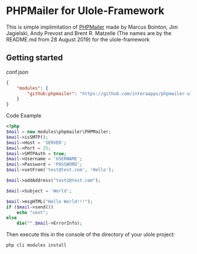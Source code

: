 # PHPMailer for Ulole-Framework

This is simple implimitation of [PHPMailer](https://github.com/PHPMailer/PHPMailer) made by Marcus Bointon, Jim Jagielski, Andy Prevost and Brent R. Matzelle (The names are by the README.md from 28 August 2019) for the ulole-framework

## Getting started
conf.json
```json
{
    "modules": {
        "github:phpmailer": "https://github.com/interaapps/phpmailer-ulole-module"
    }
}

```

Code Example
```php
<?php
$mail = new modules\phpmailer\PHPMailer;
$mail->isSMTP();
$mail->Host = 'SERVER';
$mail->Port = 25;
$mail->SMTPAuth = true;
$mail->Username = 'USERNAME';
$mail->Password = 'PASSWORD';
$mail->setFrom('test@test.com', 'Hello');

$mail->addAddress("test2@test.com");

$mail->Subject = 'World';

$mail->msgHTML("Hello World!!!");
if ($mail->send())
    echo "sent"; 
else 
    die("".$mail->ErrorInfo); 

```

Then execute this in the console of the directory of your ulole project:
```bash
php cli modules install
```
